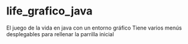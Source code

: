# life_grafico_java
El juego de la vida en java con un entorno gráfico
Tiene  varios menús desplegables para rellenar la parrilla inicial
